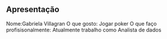 ## Apresentação
Nome:Gabriela Villagran
O que gosto: Jogar poker
O que faço profisisonalmente: Atualmente trabalho como Analista de dados

